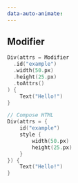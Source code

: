 ```yaml
---
data-auto-animate:
---
```


## Modifier

```kotlin 0 [code-final]
Div(attrs = Modifier
  .id("example")
  .width(50.px)
  .height(25.px)
  .toAttrs()
) {
    Text("Hello!")
}
```

```kotlin
// Compose HTML
Div(attrs = {
    id("example")
    style {
        width(50.px)
        height(25.px)
    }
}) {
    Text("Hello!")
}
```
